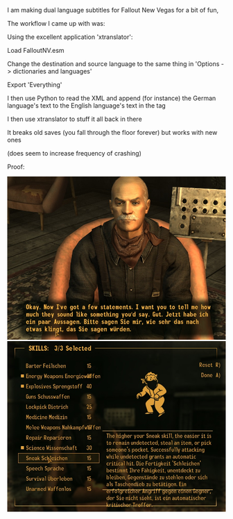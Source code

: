 I am making dual language subtitles for Fallout New Vegas for a bit of fun,

The workflow I came up with was:

Using the excellent application 'xtranslator':

Load FalloutNV.esm

Change the destination and source language to the same thing in 'Options -> dictionaries and languages'

Export 'Everything'

I then use Python to read the XML and append (for instance) the German language's text to the English language's text in the <Dest> tag

I then use xtranslator to stuff it all back in there

It breaks old saves (you fall through the floor forever) but works with new ones

(does seem to increase frequency of crashing)

Proof:

![conversation listen picture](imgs/doc_start.jpg "Listening to someone")
![skills picture](imgs/skills.jpg "Skills selection menu")

